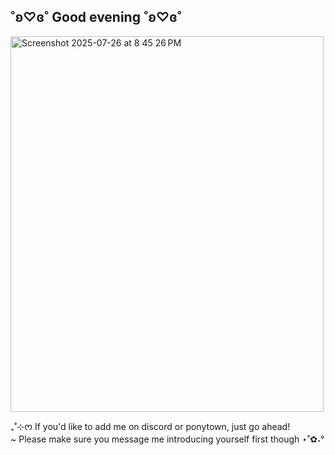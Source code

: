 ## ˚ʚ♡ɞ˚ Good evening ˚ʚ♡ɞ˚
<img width="501" height="601" alt="Screenshot 2025-07-26 at 8 45 26 PM" src="https://github.com/user-attachments/assets/f784aa74-8184-4c8c-9823-f778f24ac876" />

₊˚⊹ᰔ If you'd like to add me on discord or ponytown, just go ahead!<br/>~ Please make sure you message me introducing yourself first though ⋆˚✿˖°

